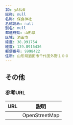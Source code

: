```yaml
---
ID: yA8zU
総称: null
名称: 保食神社
名称読み: null
別名: null
都道府県: 山形県
区域: 酒田市
緯度: 38.991754
経度: 139.8916436
郵便番号: 9998422
住所: 山形県酒田市千代田外野１００
---
```


## その他

### 参考URL

| URL | 説明          |
| --- | ------------- |
|     | OpenStreetMap |
